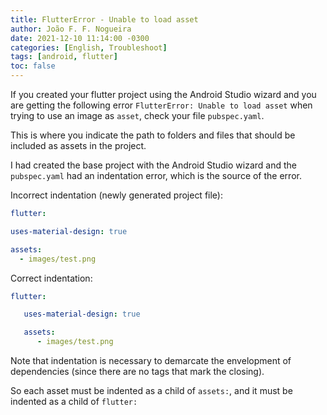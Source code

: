 ```yaml
---
title: FlutterError - Unable to load asset
author: João F. F. Nogueira
date: 2021-12-10 11:14:00 -0300
categories: [English, Troubleshoot]
tags: [android, flutter]
toc: false
---
```


If you created your flutter project using the Android Studio wizard and you are getting the following error `FlutterError: Unable to load asset` when trying to use an image as `asset`, check your file `pubspec.yaml`.

This is where you indicate the path to folders and files that should be included as assets in the project.

I had created the base project with the Android Studio wizard and the `pubspec.yaml` had an indentation error, which is the source of the error.

Incorrect indentation (newly generated project file):
```yaml
flutter:

uses-material-design: true

assets:
  - images/test.png
```

Correct indentation:
```yaml
flutter:

   uses-material-design: true

   assets:
      - images/test.png
```

Note that indentation is necessary to demarcate the envelopment of dependencies (since there are no tags that mark the closing).

So each asset must be indented as a child of `assets:`, and it must be indented as a child of `flutter:`
